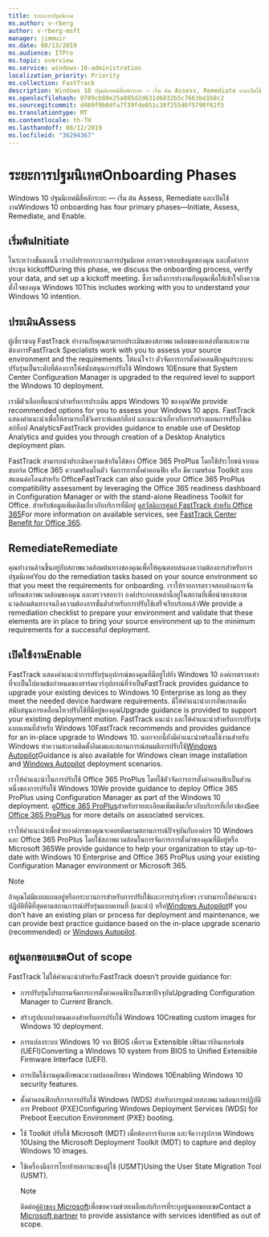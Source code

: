 ```yaml
---
title: ระยะการปฐมนิเทศ
ms.author: v-rberg
author: v-rberg-msft
manager: jimmuir
ms.date: 08/13/2019
ms.audience: ITPro
ms.topic: overview
ms.service: windows-10-administration
localization_priority: Priority
ms.collection: FastTrack
description: Windows 10 ปฐมนิเทศมีสี่หลักระยะ — เริ่ม ต้น Assess, Remediate และเปิดใช้งาน
ms.openlocfilehash: 0789cb80e25a085d2d631d6032b5c7663bd1b8c2
ms.sourcegitcommit: d469f9b0dfa7f39fde051c38f255d6f5790f62f5
ms.translationtype: MT
ms.contentlocale: th-TH
ms.lasthandoff: 08/12/2019
ms.locfileid: "36294367"
---
```

# <a name="onboarding-phases"></a><span data-ttu-id="256b1-103">ระยะการปฐมนิเทศ</span><span class="sxs-lookup"><span data-stu-id="256b1-103">Onboarding Phases</span></span>

<span data-ttu-id="256b1-104">Windows 10 ปฐมนิเทศมีสี่หลักระยะ — เริ่ม ต้น Assess, Remediate และเปิดใช้งาน</span><span class="sxs-lookup"><span data-stu-id="256b1-104">Windows 10 onboarding has four primary phases—Initiate, Assess, Remediate, and Enable.</span></span>

## <a name="initiate"></a><span data-ttu-id="256b1-105">เริ่มต้น</span><span class="sxs-lookup"><span data-stu-id="256b1-105">Initiate</span></span>

<span data-ttu-id="256b1-106">ในระหว่างขั้นตอนนี้ เราอภิปรายกระบวนการปฐมนิเทศ การตรวจสอบข้อมูลของคุณ และตั้งค่าการประชุม kickoff</span><span class="sxs-lookup"><span data-stu-id="256b1-106">During this phase, we discuss the onboarding process, verify your data, and set up a kickoff meeting.</span></span> <span data-ttu-id="256b1-107">ซึ่งรวมถึงการทำงานกับคุณเพื่อให้เข้าใจถึงความตั้งใจของคุณ Windows 10</span><span class="sxs-lookup"><span data-stu-id="256b1-107">This includes working with you to understand your Windows 10 intention.</span></span>

## <a name="assess"></a><span data-ttu-id="256b1-108">ประเมิน</span><span class="sxs-lookup"><span data-stu-id="256b1-108">Assess</span></span>

<span data-ttu-id="256b1-109">ผู้เชี่ยวชาญ FastTrack ทำงานกับคุณสามารถประเมินของสภาพแวดล้อมของแหล่งที่มาและความต้องการ</span><span class="sxs-lookup"><span data-stu-id="256b1-109">FastTrack Specialists work with you to assess your source environment and the requirements.</span></span> <span data-ttu-id="256b1-110">ให้แน่ใจว่า ตัวจัดการการตั้งค่าคอนฟิกศูนย์ระบบจะปรับรุ่นเป็นระดับที่ต้องการให้สนับสนุนการปรับใช้ Windows 10</span><span class="sxs-lookup"><span data-stu-id="256b1-110">Ensure that System Center Configuration Manager is upgraded to the required level to support the Windows 10 deployment.</span></span> 

<span data-ttu-id="256b1-111">เรามีตัวเลือกที่แนะนำสำหรับการประเมิน apps Windows 10 ของคุณ</span><span class="sxs-lookup"><span data-stu-id="256b1-111">We provide recommended options for you to assess your Windows 10 apps.</span></span> <span data-ttu-id="256b1-112">FastTrack แสดงคำแนะนำเพื่อให้สามารถใช้วิเคราะห์เดสก์ท็อป และแนะนำเกี่ยวกับการสร้างแผนการปรับใช้เดสก์ท็อป Analytics</span><span class="sxs-lookup"><span data-stu-id="256b1-112">FastTrack provides guidance to enable use of Desktop Analytics and guides you through creation of a Desktop Analytics deployment plan.</span></span>

<span data-ttu-id="256b1-113">FastTrack สามารถนำประเมินความเข้ากันได้ของ Office 365 ProPlus โดยใช้ประโยชน์จากแดชบอร์ด Office 365 ความพร้อมในตัว จัดการการตั้งค่าคอนฟิก หรือ มีความพร้อม Toolkit แบบสแตนด์อโลนสำหรับ Office</span><span class="sxs-lookup"><span data-stu-id="256b1-113">FastTrack can also guide your Office 365 ProPlus compatibility assessment by leveraging the Office 365 readiness dashboard in Configuration Manager or with the stand-alone Readiness Toolkit for Office.</span></span> <span data-ttu-id="256b1-114">สำหรับข้อมูลเพิ่มเติมเกี่ยวกับบริการที่มีอยู่ ดู[สวัสดิการศูนย์ FastTrack สำหรับ Office 365](O365-fasttrack-benefit-for-office-365.md)</span><span class="sxs-lookup"><span data-stu-id="256b1-114">For more information on available services, see [FastTrack Center Benefit for Office 365](O365-fasttrack-benefit-for-office-365.md).</span></span> 

## <a name="remediate"></a><span data-ttu-id="256b1-115">Remediate</span><span class="sxs-lookup"><span data-stu-id="256b1-115">Remediate</span></span>

<span data-ttu-id="256b1-116">คุณทำงานด้านขึ้นอยู่กับสภาพแวดล้อมต้นทางของคุณเพื่อให้คุณตอบสนองความต้องการสำหรับการปฐมนิเทศ</span><span class="sxs-lookup"><span data-stu-id="256b1-116">You do the remediation tasks based on your source environment so that you meet the requirements for onboarding.</span></span> <span data-ttu-id="256b1-117">เราให้รายการตรวจสอบด้านการจัดเตรียมสภาพแวดล้อมของคุณ และตรวจสอบว่า องค์ประกอบเหล่านี้อยู่ในสถานที่เพื่อนำของสภาพแวดล้อมต้นทางจนถึงความต้องการขั้นต่ำสำหรับการปรับใช้เสร็จเรียบร้อยแล้ว</span><span class="sxs-lookup"><span data-stu-id="256b1-117">We provide a remediation checklist to prepare your environment and validate that these elements are in place to bring your source environment up to the minimum requirements for a successful deployment.</span></span> 

## <a name="enable"></a><span data-ttu-id="256b1-118">เปิดใช้งาน</span><span class="sxs-lookup"><span data-stu-id="256b1-118">Enable</span></span>

<span data-ttu-id="256b1-119">FastTrack แสดงคำแนะนำการปรับรุ่นอุปกรณ์ของคุณที่มีอยู่ไปยัง Windows 10 องค์กรตราบเท่าที่จะเป็นไปตามข้อกำหนดของฮาร์ดแวร์อุปกรณ์ที่จำเป็น</span><span class="sxs-lookup"><span data-stu-id="256b1-119">FastTrack provides guidance to upgrade your existing devices to Windows 10 Enterprise as long as they meet the needed device hardware requirements.</span></span> <span data-ttu-id="256b1-120">มีให้คำแนะนำการอัพเกรดเพื่อสนับสนุนการเคลื่อนไหวปรับใช้ที่มีอยู่ของคุณ</span><span class="sxs-lookup"><span data-stu-id="256b1-120">Upgrade guidance is provided to support your existing deployment motion.</span></span> <span data-ttu-id="256b1-121">FastTrack แนะนำ และให้คำแนะนำสำหรับการปรับรุ่นแบบแทนที่สำหรับ Windows 10</span><span class="sxs-lookup"><span data-stu-id="256b1-121">FastTrack recommends and provides guidance for an in-place upgrade to Windows 10.</span></span> <span data-ttu-id="256b1-122">นอกจากนี้ยังมีคำแนะนำพร้อมใช้งานสำหรับ Windows ทำความสะอาดติดตั้งอิมเมและสถานการณ์สมมติการปรับใช้[Windows Autopilot](EMS-onboarding-phases.md#windows-autopilot)</span><span class="sxs-lookup"><span data-stu-id="256b1-122">Guidance is also available for Windows clean image installation and [Windows Autopilot](EMS-onboarding-phases.md#windows-autopilot) deployment scenarios.</span></span> 

<span data-ttu-id="256b1-123">เราให้คำแนะนำในการปรับใช้ Office 365 ProPlus โดยใช้ตัวจัดการการตั้งค่าคอนฟิกเป็นส่วนหนึ่งของการปรับใช้ Windows 10</span><span class="sxs-lookup"><span data-stu-id="256b1-123">We provide guidance to deploy Office 365 ProPlus using Configuration Manager as part of the Windows 10 deployment.</span></span> <span data-ttu-id="256b1-124">ดู[Office 365 ProPlus](O365-onboarding-and-migration.md#office-365-proplus)สำหรับรายละเอียดเพิ่มเติมเกี่ยวกับบริการที่เกี่ยวข้อง</span><span class="sxs-lookup"><span data-stu-id="256b1-124">See [Office 365 ProPlus](O365-onboarding-and-migration.md#office-365-proplus) for more details on associated services.</span></span>

<span data-ttu-id="256b1-125">เราให้คำแนะนำเพื่อช่วยองค์กรของคุณจะคอยติดตามสถานการณ์ปัจจุบันกับองค์กร 10 Windows และ Office 365 ProPlus โดยใช้สภาพแวดล้อมในการจัดการการตั้งค่าของคุณที่มีอยู่หรือ Microsoft 365</span><span class="sxs-lookup"><span data-stu-id="256b1-125">We provide guidance to help your organization to stay up-to-date with Windows 10 Enterprise and Office 365 ProPlus using your existing Configuration Manager environment or Microsoft 365.</span></span>

> [!NOTE]
> <span data-ttu-id="256b1-126">ถ้าคุณไม่มีแบบแผนอยู่หรือกระบวนการสำหรับการปรับใช้และการบำรุงรักษา เราสามารถให้คำแนะนำปฏิบัติที่ดีที่สุดตามสถานการณ์ปรับรุ่นแบบแทนที่ (แนะนำ) หรือ[Windows Autopilot](EMS-onboarding-phases.md#windows-autopilot)</span><span class="sxs-lookup"><span data-stu-id="256b1-126">If you don’t have an existing plan or process for deployment and maintenance, we can provide best practice guidance based on the in-place upgrade scenario (recommended) or [Windows Autopilot](EMS-onboarding-phases.md#windows-autopilot).</span></span>

## <a name="out-of-scope"></a><span data-ttu-id="256b1-127">อยู่นอกขอบเขต</span><span class="sxs-lookup"><span data-stu-id="256b1-127">Out of scope</span></span>

<span data-ttu-id="256b1-128">FastTrack ไม่ให้คำแนะนำสำหรับ:</span><span class="sxs-lookup"><span data-stu-id="256b1-128">FastTrack doesn’t provide guidance for:</span></span>

- <span data-ttu-id="256b1-129">การปรับรุ่นโปรแกรมจัดการการตั้งค่าคอนฟิกเป็นสาขาปัจจุบัน</span><span class="sxs-lookup"><span data-stu-id="256b1-129">Upgrading Configuration Manager to Current Branch.</span></span>
- <span data-ttu-id="256b1-130">สร้างรูปแบบกำหนดเองสำหรับการปรับใช้ Windows 10</span><span class="sxs-lookup"><span data-stu-id="256b1-130">Creating custom images for Windows 10 deployment.</span></span>
- <span data-ttu-id="256b1-131">การแปลงระบบ Windows 10 จาก BIOS เพื่อรวม Extensible เฟิร์มแวร์อินเทอร์เฟซ (UEFI)</span><span class="sxs-lookup"><span data-stu-id="256b1-131">Converting a Windows 10 system from BIOS to Unified Extensible Firmware Interface (UEFI).</span></span>
- <span data-ttu-id="256b1-132">การเปิดใช้งานคุณลักษณะความปลอดภัยของ Windows 10</span><span class="sxs-lookup"><span data-stu-id="256b1-132">Enabling Windows 10 security features.</span></span> 
- <span data-ttu-id="256b1-133">ตั้งค่าคอนฟิกบริการการปรับใช้ Windows (WDS) สำหรับการบูตด้วยสภาพแวดล้อมการปฏิบัติการ Preboot (PXE)</span><span class="sxs-lookup"><span data-stu-id="256b1-133">Configuring Windows Deployment Services (WDS) for Preboot Execution Environment (PXE) booting.</span></span>
- <span data-ttu-id="256b1-134">ใช้ Toolkit ปรับใช้ Microsoft (MDT) เมื่อต้องการจับภาพ และจัดวางรูปภาพ Windows 10</span><span class="sxs-lookup"><span data-stu-id="256b1-134">Using the Microsoft Deployment Toolkit (MDT) to capture and deploy Windows 10 images.</span></span>
- <span data-ttu-id="256b1-135">ใช้เครื่องมือการโยกย้ายสถานะของผู้ใช้ (USMT)</span><span class="sxs-lookup"><span data-stu-id="256b1-135">Using the User State Migration Tool (USMT).</span></span>

  > [!NOTE]
  > <span data-ttu-id="256b1-136">ติดต่อ[คู่ค้าของ Microsoft](https://go.microsoft.com/fwlink/?linkid=2080150)เพื่อขอความช่วยเหลือแก่บริการที่ระบุอยู่นอกขอบเขต</span><span class="sxs-lookup"><span data-stu-id="256b1-136">Contact a [Microsoft partner](https://go.microsoft.com/fwlink/?linkid=2080150) to provide assistance with services identified as out of scope.</span></span>

 